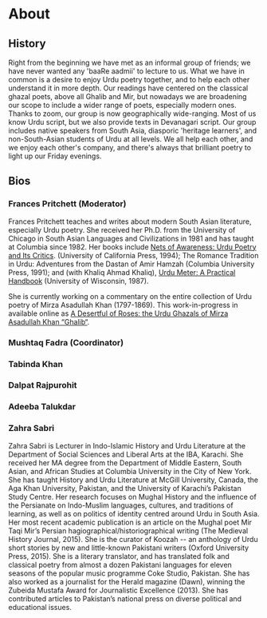 # About

## History 
Right from the beginning we have met as an informal group of friends; we have never wanted any 'baaRe aadmii' to lecture to us. What we have in common is a desire to enjoy Urdu poetry together, and to help each other understand it in more depth. Our readings have centered on the classical ghazal poets, above all Ghalib and Mir, but nowadays we are broadening our scope to include a wider range of poets, especially modern ones. Thanks to zoom, our group is now geographically wide-ranging. Most of us know Urdu script, but we also provide texts in Devanagari script. Our group includes native speakers from South Asia, diasporic 'heritage learners', and non-South-Asian students of Urdu at all levels. We all help each other, and we enjoy each other's company, and there's always that brilliant poetry to light up our Friday evenings.


## Bios

### Frances Pritchett (Moderator)
Frances Pritchett teaches and writes about modern South Asian literature, especially Urdu poetry. She received her Ph.D. from the University of Chicago in South Asian Languages and Civilizations in 1981 and has taught at Columbia since 1982.  Her books include [Nets of Awareness: Urdu Poetry and Its Critics](https://publishing.cdlib.org/ucpressebooks/view?docId=ft10000326&brand=ucpress). (University of California Press, 1994); The Romance Tradition in Urdu: Adventures from the Dastan of Amir Hamzah (Columbia University Press, 1991); and (with Khaliq Ahmad Khaliq), [Urdu Meter: A Practical Handbook](http://www.columbia.edu/itc/mealac/pritchett/00ghalib/meterbk/00_intro.html) (University of Wisconsin, 1987).

She is currently working on a commentary on the entire collection of Urdu poetry of Mirza Asadullah Khan (1797-1869). This work-in-progress in available online as [A Desertful of Roses: the Urdu Ghazals of Mirza Asadullah Khan “Ghalib“](http://www.columbia.edu/itc/mealac/pritchett/00ghalib/index.html).
### Mushtaq Fadra (Coordinator)

### Tabinda Khan


### Dalpat Rajpurohit


### Adeeba Talukdar


### Zahra Sabri 

Zahra Sabri is Lecturer in Indo-Islamic History and Urdu Literature at the Department of Social Sciences and Liberal Arts at the IBA, Karachi. She received her MA degree from the Department of Middle Eastern, South Asian, and African Studies at Columbia University in the City of New York. She has taught History and Urdu Literature at McGill University, Canada, the Aga Khan University, Pakistan, and the University of Karachi’s Pakistan Study Centre. Her research focuses on Mughal History and the influence of the Persianate on Indo-Muslim languages, cultures, and traditions of learning, as well as on politics of identity centred around Urdu in South Asia. Her most recent academic publication is an article on the Mughal poet Mir Taqi Mir’s Persian hagiographical/historiographical writing (The Medieval History Journal, 2015). She is the curator of Koozah -- an anthology of Urdu short stories by new and little-known Pakistani writers (Oxford University Press, 2015). She is a literary translator, and has translated folk and classical poetry from almost a dozen Pakistani languages for eleven seasons of the popular music programme Coke Studio, Pakistan. She has also worked as a journalist for the Herald magazine (Dawn), winning the Zubeida Mustafa Award for Journalistic Excellence (2013). She has contributed articles to Pakistan’s national press on diverse political and educational issues.
